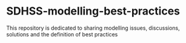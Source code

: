 # SDHSS-modelling-best-practices
This repository is dedicated to sharing modelling issues, discussions, solutions and the definition of best practices
